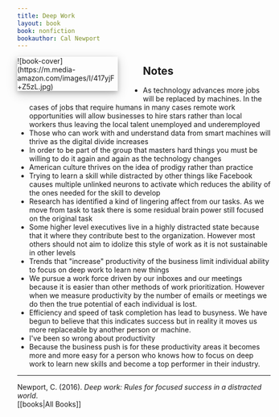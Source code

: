 ```yaml
---
title: Deep Work
layout: book
book: nonfiction
bookauthor: Cal Newport
---
```

<div style="float:left;
margin:0 50px 10px 0;
width:50%;
height:auto;
max-width:200px;
box-shadow: 0 4px 8px 0 rgba(0, 0, 0, 0.2), 0 6px 20px 0 rgba(0, 0, 0, 0.19)" markdown="1">
![book-cover](https://m.media-amazon.com/images/I/417yjF+Z5zL.jpg)
</div>

## Notes
- As technology advances more jobs will be replaced by machines. In the cases of jobs that require humans in many cases remote work opportunities will allow businesses to hire stars rather than local workers thus leaving the local talent unemployed and underemployed
- Those who can work with and understand data from smart machines will thrive as the digital divide increases
- In order to be part of the group that masters hard things you must be willing to do it again and again as the technology changes
- American culture thrives on the idea of prodigy rather than practice
- Trying to learn a skill while distracted by other things like Facebook causes multiple unlinked neurons to activate which reduces the ability of the ones needed for the skill to develop
- Research has identified a kind of lingering affect from our tasks. As we move from task to task there is some residual brain power still focused on the original task
- Some higher level executives live in a highly distracted state because that it where they contribute best to the organization. However most others should not aim to idolize this style of work as it is not sustainable in other levels
- Trends that "increase" productivity of the business limit individual ability to focus on deep work to learn new things
- We pursue a work force driven by our inboxes and our meetings because it is easier than other methods of work prioritization. However when we measure productivity by the number of emails or meetings we do then the true potential of each individual is lost.
- Efficiency and speed of task completion has lead to busyness. We have begun to believe that this indicates success but in reality it moves us more replaceable by another person or machine.
- I've been so wrong about productivity
- Because the business push is for these productivity areas it becomes more and more easy for a person who knows how to focus on deep work to learn new skills and become a top performer in their industry.

---
Newport, C. (2016). *Deep work: Rules for focused success in a distracted world*.
<br>[[books|All Books]]
